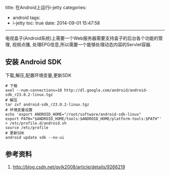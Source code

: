 title: 在Android上运行i-jetty
categories:
  - android
tags:
  - i-jetty
toc: true
date: 2014-09-01 15:47:58
---

电视盒子(Android系统)上需要一个Web服务器需要支持盒子的后台各个功能的管理, 视频点播, 处理EPG信息,所以需要一个能够处理动态内容的Servlet容器.

<!--more-->

## 安装 Android SDK

下载,解压,配置环境变量,更新SDK

```
# 下载
axel --num-connections=10 http://dl.google.com/android/android-sdk_r23.0.2-linux.tgz
# 解压
tar zxf android-sdk_r23.0.2-linux.tgz
# 环境变量设置
echo 'export ANDROID_HOME="/root/software/android-sdk-linux"
export PATH="$ANDROID_HOME/tools:$ANDROID_HOME/platform-tools:$PATH"' > /etc/profile.d/android.sh
source /etc/profile
# 更新SDK
android update sdk --no-ui
```



## 参考资料

1. http://blog.csdn.net/qylk2008/article/details/9266219
